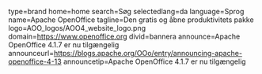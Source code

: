 type=brand
home=home
search=Søg
selectedlang=da
language=Sprog
name=Apache OpenOffice
tagline=Den gratis og åbne produktivitets pakke
logo=AOO_logos/AOO4_website_logo.png
domain=https://www.openoffice.org
divid=bannera
announce=Apache OpenOffice 4.1.7 er nu tilgængelig
announceurl=https://blogs.apache.org/OOo/entry/announcing-apache-openoffice-4-13
announcetip=Apache OpenOffice 4.1.7 er nu tilgængelig
